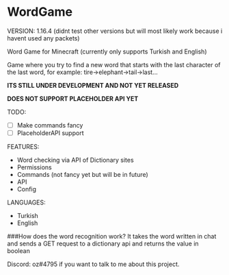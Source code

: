 # WordGame

VERSION: 1.16.4
(didnt test other versions but will most likely work because i havent used any packets)


Word Game for Minecraft (currently only supports Turkish and English)

Game where you try to find a new word that starts with the last character of the last word, for example: tire->elephant->tail->last...


**ITS STILL UNDER DEVELOPMENT AND NOT YET RELEASED**


**DOES NOT SUPPORT PLACEHOLDER API YET**

TODO:
- [ ] Make commands fancy
- [ ] PlaceholderAPI support

FEATURES:

- Word checking via API of Dictionary sites
- Permissions
- Commands (not fancy yet but will be in future)
- API
- Config

LANGUAGES:
- Turkish
- English

###How does the word recognition work?
It takes the word written in chat and sends a GET request to a dictionary api and returns the value in boolean



Discord: oz#4795 if you want to talk to me about this project.
